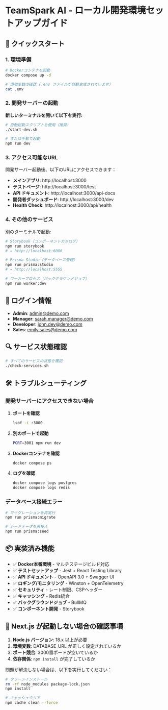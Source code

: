 # TeamSpark AI - ローカル開発環境セットアップガイド

## 🚀 クイックスタート

### 1. 環境準備

```bash
# Dockerコンテナを起動
docker compose up -d

# 環境変数の確認 (.env ファイルが自動生成されています)
cat .env
```

### 2. 開発サーバーの起動

**新しいターミナルを開いて以下を実行:**

```bash
# 自動起動スクリプトを使用（推奨）
./start-dev.sh

# または手動で起動
npm run dev
```

### 3. アクセス可能なURL

開発サーバー起動後、以下のURLにアクセスできます：

- **メインアプリ**: http://localhost:3000
- **テストページ**: http://localhost:3000/test
- **API ドキュメント**: http://localhost:3000/api-docs
- **開発者ダッシュボード**: http://localhost:3000/dev
- **Health Check**: http://localhost:3000/api/health

### 4. その他のサービス

別のターミナルで起動:

```bash
# Storybook（コンポーネントカタログ）
npm run storybook
# → http://localhost:6006

# Prisma Studio（データベース管理）
npm run prisma:studio
# → http://localhost:5555

# ワーカープロセス（バックグラウンドジョブ）
npm run worker:dev
```

## 📝 ログイン情報

- **Admin**: admin@demo.com
- **Manager**: sarah.manager@demo.com
- **Developer**: john.dev@demo.com
- **Sales**: emily.sales@demo.com

## 🔍 サービス状態確認

```bash
# すべてのサービスの状態を確認
./check-services.sh
```

## 🛠️ トラブルシューティング

### 開発サーバーにアクセスできない場合

1. **ポートを確認**

   ```bash
   lsof -i :3000
   ```

2. **別のポートで起動**

   ```bash
   PORT=3001 npm run dev
   ```

3. **Dockerコンテナを確認**

   ```bash
   docker compose ps
   ```

4. **ログを確認**
   ```bash
   docker compose logs postgres
   docker compose logs redis
   ```

### データベース接続エラー

```bash
# マイグレーションを再実行
npm run prisma:migrate

# シードデータを再投入
npm run prisma:seed
```

## 📦 実装済み機能

- ✅ **Docker本番環境** - マルチステージビルド対応
- ✅ **テストセットアップ** - Jest + React Testing Library
- ✅ **API ドキュメント** - OpenAPI 3.0 + Swagger UI
- ✅ **ロギング/モニタリング** - Winston + OpenTelemetry
- ✅ **セキュリティ** - レート制限、CSPヘッダー
- ✅ **キャッシング** - Redis統合
- ✅ **バックグラウンドジョブ** - BullMQ
- ✅ **コンポーネント開発** - Storybook

## 🎯 Next.js が起動しない場合の確認事項

1. **Node.js バージョン**: 18.x 以上が必要
2. **環境変数**: DATABASE_URL が正しく設定されているか
3. **ポート競合**: 3000番ポートが空いているか
4. **依存関係**: `npm install` が完了しているか

問題が解決しない場合は、以下を実行してください：

```bash
# クリーンインストール
rm -rf node_modules package-lock.json
npm install

# キャッシュクリア
npm cache clean --force
```
